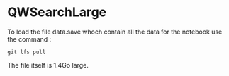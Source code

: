 # QWSearchLarge
To load the file data.save whoch contain all the data for the notebook use the command :

`git lfs pull`

The file itself is 1.4Go large.
